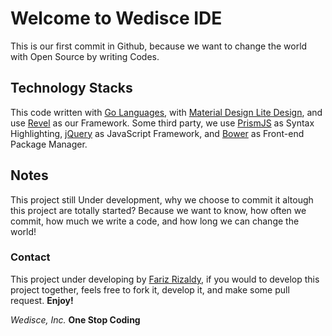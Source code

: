# Welcome to Wedisce IDE

This is our first commit in Github, because we want to change the world with Open Source by writing Codes.

## Technology Stacks

This code written with [Go Languages](http://golang.org), with [Material Design Lite Design](http://getmdl.io), and use [Revel](https://revel.github.io) as our Framework. Some third party, we use [PrismJS](http://prismjs.com) as Syntax Highlighting, [jQuery](http://jquery.org) as JavaScript Framework, and [Bower](http://bower.io) as Front-end Package Manager.

## Notes

This project still Under development, why we choose to commit it altough this project are totally started? Because
we want to know, how often we commit, how much we write a code, and how long we can change the world!

### Contact

This project under developing by [Fariz Rizaldy](https://twitter.com/filosofikode), if you would to develop this project
together, feels free to fork it, develop it, and make some pull request. **Enjoy!**

*Wedisce, Inc.*
**One Stop Coding**
